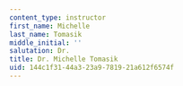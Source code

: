 ```yaml
---
content_type: instructor
first_name: Michelle
last_name: Tomasik
middle_initial: ''
salutation: Dr.
title: Dr. Michelle Tomasik
uid: 144c1f31-44a3-23a9-7819-21a612f6574f
---
```

